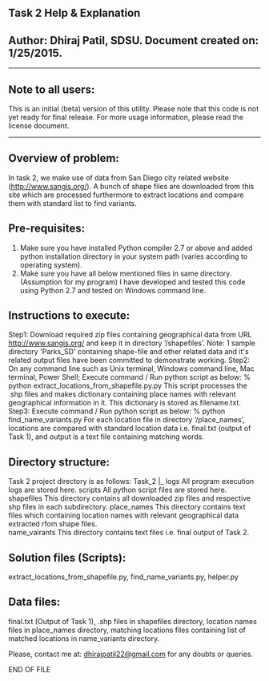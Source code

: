 Task 2 Help & Explanation
----------------------------------
Author: Dhiraj Patil, SDSU.
Document created on: 1/25/2015.
----------------------------------
**********************************
Note to all users:
------------------
This is an initial (beta) version of this utility.
Please note that this code is not yet ready for final release.
For more usage information, please read the license document.
**********************************
Overview of problem:
--------------------
In task 2, we make use of data from San Diego city related website (http://www.sangis.org/). A bunch of shape files are downloaded from this site which are processed furthermore to extract locations and compare them with standard list to find variants. 

Pre-requisites:
---------------
1. Make sure you have installed Python compiler 2.7 or above and added python installation directory in your system path (varies according to operating system).
2. Make sure you have all below mentioned files in same directory. (Assumption for my program)
I have developed and tested this code using Python 2.7 and tested on Windows command line.

Instructions to execute:
------------------------
Step1:
Download required zip files containing geographical data from URL http://www.sangis.org/ and keep it in directory ‘/shapefiles’. 
Note: 1 sample directory 'Parks_SD' containing shape-file and other related data and it's related output files have been committed to demonstrate working.
Step2:
On any command line such as Unix terminal, Windows command line, Mac terminal, Power Shell; 
Execute command / Run python script as below:
% python extract_locations_from_shapefile.py.py
This script processes the .shp files and makes dictionary containing place names with relevant geographical information in it. This dictionary is stored as filename.txt. 
Step3:
Execute command / Run python script as below:
% python find_name_variants.py
For each location file in directory ‘/place_names’, locations are compared with standard location data i.e. final.txt (output of Task 1), and output is a text file containing matching words. 

Directory structure:
--------------------
Task 2 project directory is as follows:
Task_2
  |_
	logs
		All program execution logs are stored here.
	scripts
		All python script files are stored here.
	shapefiles
		This directory contains all downloaded zip files and respective shp files in each 				subdirectory.
	place_names
		This directory contains text files which containing location names with relevant 				geographical data extracted rfom shape files.		
	name_vairants
		This directory contains text files i.e. final output of Task 2.

Solution files (Scripts):
-------------------------
extract_locations_from_shapefile.py,
find_name_variants.py,
helper.py

Data files:
-----------
final.txt (Output of Task 1),
.shp files in shapefiles directory,
location names files in place_names directory,
matching locations files containing list of matched locations in name_variants directory.

Please, contact me at: dhirajpatil22@gmail.com for any doubts or queries.

END OF FILE

